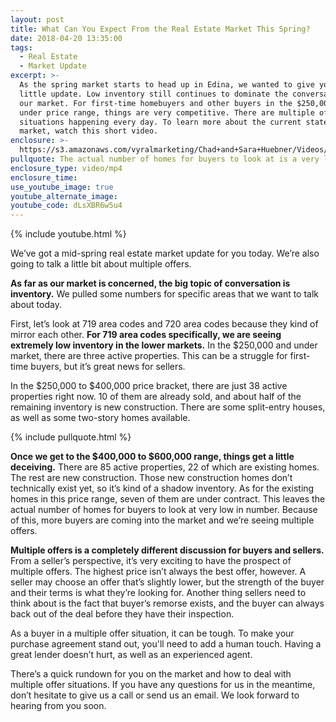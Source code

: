 ```yaml
---
layout: post
title: What Can You Expect From the Real Estate Market This Spring?
date: 2018-04-20 13:35:00
tags:
  - Real Estate
  - Market Update
excerpt: >-
  As the spring market starts to head up in Edina, we wanted to give you a
  little update. Low inventory still continues to dominate the conversation in
  our market. For first-time homebuyers and other buyers in the $250,000 and
  under price range, things are very competitive. There are multiple offer
  situations happening every day. To learn more about the current state of our
  market, watch this short video.
enclosure: >-
  https://s3.amazonaws.com/vyralmarketing/Chad+and+Sara+Huebner/Videos/2018/Chad+%2526+Sara+Huebener+With+Edina+Realty-+Market+Update.mp4
pullquote: The actual number of homes for buyers to look at is a very low number.
enclosure_type: video/mp4
enclosure_time:
use_youtube_image: true
youtube_alternate_image:
youtube_code: dLsXBR6w5u4
---
```


{% include youtube.html %}

We’ve got a mid-spring real estate market update for you today. We’re also going to talk a little bit about multiple offers.

**As far as our market is concerned, the big topic of conversation is inventory.** We pulled some numbers for specific areas that we want to talk about today.

First, let’s look at 719 area codes and 720 area codes because they kind of mirror each other. **For 719 area codes specifically, we are seeing extremely low inventory in the lower markets.** In the $250,000 and under market, there are three active properties. This can be a struggle for first-time buyers, but it’s great news for sellers.

In the $250,000 to $400,000 price bracket, there are just 38 active properties right now. 10 of them are already sold, and about half of the remaining inventory is new construction. There are some split-entry houses, as well as some two-story homes available.

{% include pullquote.html %}

**Once we get to the $400,000 to $600,000 range, things get a little deceiving.** There are 85 active properties, 22 of which are existing homes. The rest are new construction. Those new construction homes don’t technically exist yet, so it’s kind of a shadow inventory. As for the existing homes in this price range, seven of them are under contract. This leaves the actual number of homes for buyers to look at very low in number. Because of this, more buyers are coming into the market and we’re seeing multiple offers.

**Multiple offers is a completely different discussion for buyers and sellers.** From a seller’s perspective, it’s very exciting to have the prospect of multiple offers. The highest price isn’t always the best offer, however. A seller may choose an offer that’s slightly lower, but the strength of the buyer and their terms is what they’re looking for. Another thing sellers need to think about is the fact that buyer’s remorse exists, and the buyer can always back out of the deal before they have their inspection.

As a buyer in a multiple offer situation, it can be tough. To make your purchase agreement stand out, you'll need to add a human touch. Having a great lender doesn’t hurt, as well as an experienced agent.

There’s a quick rundown for you on the market and how to deal with multiple offer situations. If you have any questions for us in the meantime, don’t hesitate to give us a call or send us an email. We look forward to hearing from you soon.